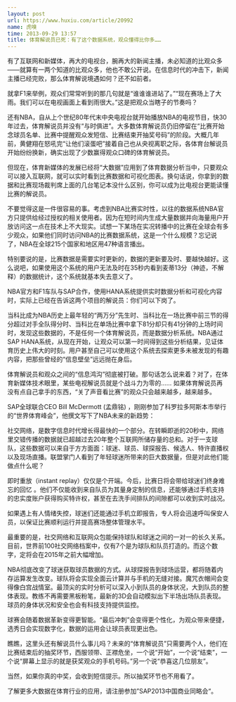 ```yaml
---
layout: post
url: https://www.huxiu.com/article/20992
name: 虎嗅
time: 2013-09-29 13:57
title: 体育解说员已死：有了这个数据系统，观众懂得比你多……
---
```

有了互联网和新媒体，再大的电视台，腕再大的新闻主播，未必知道的比观众多——就算有一两个知道的比观众多，他也不敢公开说。在信息时代的冲击下，新闻主播已经完败，那么体育解说境遇如何？还不如前者。

就拿F1来举例，观众们常常听到的那几句就是“谁谁谁进站了。”“现在赛场上了大雨。我们可以在电视画面上看到雨很大。”这是把观众当瞎子的节奏吗？

还有NBA，自从上个世纪80年代末中央电视台就开始播放NBA的电视节目，快30年过去，体育解说员并没有“与时俱进”。大多数体育解说员仍旧停留在“比赛开始念球员名单、比赛中提醒观众发短信、比赛结束开抽奖号码”的阶段。大概几年前，黄健翔在怒吼完“让他们滚蛋吧”接着自己也从央视离职之际，各体育台解说员开始纷纷换新，确实出现了少数赢得观众口碑的体育解说员。

但现在，体育新媒体的发展已经将“大数据”应用到了体育数据分析当中，只要观众可以接入互联网，就可以实时看到比赛数据和可视化图表。换句话说，你拿到的数据和比赛现场裁判席上面的几台笔记本没什么区别，你可以成为比电视台更能读懂比赛的解说员。

不要觉得这是一件很容易的事。考虑到NBA比赛实时性，以往的数据系统NBA官方只提供给经过授权的相关使用者。因为在短时间内生成大量数据并向海量用户开放访问这一点在技术上不大现实。试想一下某场在实况转播中的比赛在全球会有多少观众，如果他们同时访问NBA的比赛数据系统，这是一个什么规模？忘记说了，NBA在全球215个国家和地区用47种语言播出。

特别要说的是，比赛数据是需要实时更新的，数据的更新要及时、要越快越好。这么说吧，如果使用这个系统的用户无法及时在35秒内看到麦蒂13分（神迹，不解释）的数据统计，这个系统就基本失去意义了。

NBA官方和F1车队与SAP合作，使用HANA系统提供实时数据分析和可视化内容时，实际上已经在告诉这两个项目的解说员：你们可以下岗了。

当科比成为NBA历史上最年轻的“两万分”先生时、当科比在一场比赛中前三节的得分超过对手全队得分时、当科比在单场比赛中拿下81分却只有41分钟的上场时间时，发现这些数据的，不是任何一个体育解说员，而是数据分析系统。NBA通过SAP HANA系统，从现在开始，让观众可以第一时间得到这些分析结果，见证体育历史上伟大的时刻。用户甚至自己可以使用这个系统去探索更多未被发现的有趣内容，把那些曾经的“信息壁垒”远远抛在身后。

体育解说员和观众之间的“信息鸿沟”彻底被打破。那句话怎么说来着？对了，在体育新媒体技术眼里，某些电视解说员就是个战斗力为零的…… 如果体育解说员再没有点自己拿手的东西，“关了声音看比赛”的观众只会越来越多，越来越多。

SAP全球联合CEO Bill McDermott (孟鼎铭) ，刚刚参加了科罗拉多阿斯本市举行的“世界体育峰会”，他撰文写下了NBA未来的新趋势：

社交网络，是数字信息时代增长得最快的一个部分。在转瞬即逝的20秒中，网络里交错传播的数据就已超越过去20年整个互联网所储存量的总和。对于一支球队，这些数据可以来自于方方面面：球迷、球员、球探报告、候选人、特许直播权以及现场直播。联盟掌门人看到了年轻球迷所带来的巨大数据量，但是对此他们能做点什么呢？

即时重放（instant replay）仅仅是个开端。今后，比赛日将会带给球迷们终身难忘的回忆 。他们不仅能收到来自队员为其量身定制的信息，还能够通过手机支持的忠实度账户获得购买特许权，甚至在去洗手间排队的间隙都可以收到实时战况。

如果遇上有人情绪失控，球迷们还能通过手机立即报告，专人将会迅速呼叫保安人员，以保证比赛顺利运行并提高赛场整体管理水平。

最重要的是，社交网络和互联网众包能保持球队和球迷之间的一对一的长久关系。目前，世界前100社交网络档案中，仅有7个是为球队和队员打造的。而这个数字，定将会在2015年之前大幅增加。

NBA彻底改变了球迷获取球员数据的方式。从球探报告到球场运营，都将随着内存运算发生改变。球队将会实现全面云计算并与手机的无缝对接。魔咒衣帽间会变得像白宫战情室。最顶尖的实时分析可以深入小到队员的身体状况，大到队员的整体表现。教练不再需要黑板粉笔，最新的3D会自动模拟出下半场出场队员表现。球员的身体状况和安全也会有科技支持提供监控。

球赛会随着数据革新变得更智能。“最后冲刺”会变得更个性化，为观众带来便捷，选秀日会实现数字化，数据的运用会让球员表现更出色。

瞧瞧，这里头还有解说员什么事儿吗？未来的“体育解说员”只需要两个人，他们在比赛结束后的抽奖环节，西服领带、正襟危坐，一个说“开始”，一个说“结束”，一个说“屏幕上显示的就是获奖观众的手机号码。”另一个说“恭喜这几位朋友”。

当然，如果你真的中奖，会收到短信提示。所以抽奖环节也不用看了。

了解更多大数据在体育行业的应用，请注册参加”SAP2013中国商业同略会“。

